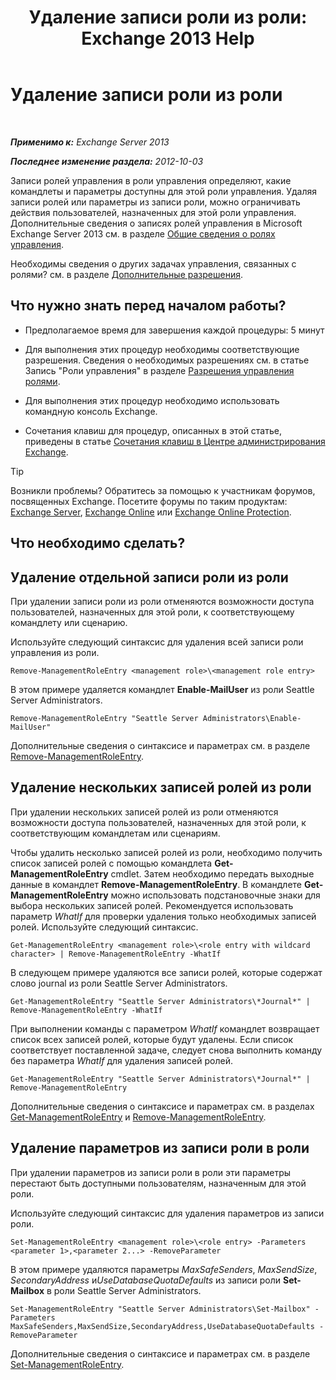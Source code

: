﻿---
title: 'Удаление записи роли из роли: Exchange 2013 Help'
TOCTitle: Удаление записи роли из роли
ms:assetid: 4736367a-750f-44d3-8a20-5149bd35e9ff
ms:mtpsurl: https://technet.microsoft.com/ru-ru/library/Dd297947(v=EXCHG.150)
ms:contentKeyID: 50487998
ms.date: 04/30/2018
mtps_version: v=EXCHG.150
ms.translationtype: HT
---

# Удаление записи роли из роли

 

_**Применимо к:** Exchange Server 2013_

_**Последнее изменение раздела:** 2012-10-03_

Записи ролей управления в роли управления определяют, какие командлеты и параметры доступны для этой роли управления. Удаляя записи ролей или параметры из записи роли, можно ограничивать действия пользователей, назначенных для этой роли управления. Дополнительные сведения о записях ролей управления в Microsoft Exchange Server 2013 см. в разделе [Общие сведения о ролях управления](understanding-management-roles-exchange-2013-help.md).

Необходимы сведения о других задачах управления, связанных с ролями? см. в разделе [Дополнительные разрешения](advanced-permissions-exchange-2013-help.md).

## Что нужно знать перед началом работы?

  - Предполагаемое время для завершения каждой процедуры: 5 минут

  - Для выполнения этих процедур необходимы соответствующие разрешения. Сведения о необходимых разрешениях см. в статье Запись "Роли управления" в разделе [Разрешения управления ролями](role-management-permissions-exchange-2013-help.md).

  - Для выполнения этих процедур необходимо использовать командную консоль Exchange.

  - Сочетания клавиш для процедур, описанных в этой статье, приведены в статье [Сочетания клавиш в Центре администрирования Exchange](keyboard-shortcuts-in-the-exchange-admin-center-exchange-online-protection-help.md).

> [!TIP]  
> Возникли проблемы? Обратитесь за помощью к участникам форумов, посвященных Exchange. Посетите форумы по таким продуктам: <a href="https://go.microsoft.com/fwlink/p/?linkid=60612">Exchange Server</a>, <a href="https://go.microsoft.com/fwlink/p/?linkid=267542">Exchange Online</a> или <a href="https://go.microsoft.com/fwlink/p/?linkid=285351">Exchange Online Protection</a>.


## Что необходимо сделать?

## Удаление отдельной записи роли из роли

При удалении записи роли из роли отменяются возможности доступа пользователей, назначенных для этой роли, к соответствующему командлету или сценарию.

Используйте следующий синтаксис для удаления всей записи роли управления из роли.

    Remove-ManagementRoleEntry <management role>\<management role entry>

В этом примере удаляется командлет **Enable-MailUser** из роли Seattle Server Administrators.

    Remove-ManagementRoleEntry "Seattle Server Administrators\Enable-MailUser"

Дополнительные сведения о синтаксисе и параметрах см. в разделе [Remove-ManagementRoleEntry](https://technet.microsoft.com/ru-ru/library/dd351187\(v=exchg.150\)).

## Удаление нескольких записей ролей из роли

При удалении нескольких записей ролей из роли отменяются возможности доступа пользователей, назначенных для этой роли, к соответствующим командлетам или сценариям.

Чтобы удалить несколько записей ролей из роли, необходимо получить список записей ролей с помощью командлета **Get-ManagementRoleEntry** cmdlet. Затем необходимо передать выходные данные в командлет **Remove-ManagementRoleEntry**. В командлете **Get-ManagementRoleEntry** можно использовать подстановочные знаки для выбора нескольких записей ролей. Рекомендуется использовать параметр *WhatIf* для проверки удаления только необходимых записей ролей. Используйте следующий синтаксис.

    Get-ManagementRoleEntry <management role>\<role entry with wildcard character> | Remove-ManagementRoleEntry -WhatIf

В следующем примере удаляются все записи ролей, которые содержат слово journal из роли Seattle Server Administrators.

    Get-ManagementRoleEntry "Seattle Server Administrators\*Journal*" | Remove-ManagementRoleEntry -WhatIf

При выполнении команды с параметром *WhatIf* командлет возвращает список всех записей ролей, которые будут удалены. Если список соответствует поставленной задаче, следует снова выполнить команду без параметра *WhatIf* для удаления записей ролей.

    Get-ManagementRoleEntry "Seattle Server Administrators\*Journal*" | Remove-ManagementRoleEntry

Дополнительные сведения о синтаксисе и параметрах см. в разделах [Get-ManagementRoleEntry](https://technet.microsoft.com/ru-ru/library/dd335210\(v=exchg.150\)) и [Remove-ManagementRoleEntry](https://technet.microsoft.com/ru-ru/library/dd351187\(v=exchg.150\)).

## Удаление параметров из записи роли в роли

При удалении параметров из записи роли в роли эти параметры перестают быть доступными пользователям, назначенным для этой роли.

Используйте следующий синтаксис для удаления параметров из записи роли.

    Set-ManagementRoleEntry <management role>\<role entry> -Parameters <parameter 1>,<parameter 2...> -RemoveParameter

В этом примере удаляются параметры *MaxSafeSenders*, *MaxSendSize*, *SecondaryAddress* и*UseDatabaseQuotaDefaults* из записи роли **Set-Mailbox** в роли Seattle Server Administrators.

    Set-ManagementRoleEntry "Seattle Server Administrators\Set-Mailbox" -Parameters MaxSafeSenders,MaxSendSize,SecondaryAddress,UseDatabaseQuotaDefaults -RemoveParameter

Дополнительные сведения о синтаксисе и параметрах см. в разделе [Set-ManagementRoleEntry](https://technet.microsoft.com/ru-ru/library/dd351162\(v=exchg.150\)).

